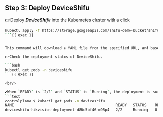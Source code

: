 ## Step 3: Deploy DeviceShifu

👉Deploy ***DeviceShifu*** into the Kubernetes cluster with a click.
```bash
kubectl apply -f https://storage.googleapis.com/shifu-demo-bucket/shifu-hikvision-deploy.yaml
```{{ exec }}


This command will download a YAML file from the specified URL, and based on the configurations within that file, it will deploy DeviceShifu in your Kubernetes cluster.

👉Check the deployment status of DeviceShifu.

```bash
kubectl get pods -n deviceshifu
```{{ exec }}

<br/>

✔️When `READY` is `2/2` and `STATUS` is `Running`, the deployment is successfull.
```text
controlplane $ kubectl get pods -n deviceshifu
NAME                                               READY   STATUS    RESTARTS   AGE
deviceshifu-hikvision-deployment-d86c5bf46-m95p4   2/2     Running   0          24s
```

